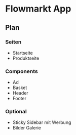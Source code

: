 # Flowmarkt App

## Plan

### Seiten

- Startseite
- Produktseite

### Components

- Ad
- Basket
- Header
- Footer

### Optional

- Sticky Sidebar mit Werbung
- Bilder Galerie
